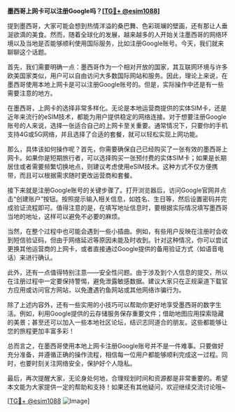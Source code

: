 **墨西哥上网卡可以注册Google吗？[[TG💪+ @esim1088](https://t.me/s/esim1088)]**

提到墨西哥，大家可能会想到热情洋溢的桑巴舞、色彩斑斓的壁画，还有那让人垂涎欲滴的美食。然而，随着全球化的发展，越来越多的人开始关注墨西哥的网络环境以及当地是否能够顺利使用国际服务，比如注册Google账号。今天，我们就来聊聊这个话题。

首先，我们需要明确一点：墨西哥作为一个相对开放的国家，其互联网环境与许多欧美国家类似，用户可以自由访问大多数国际网站和服务。因此，理论上来说，在墨西哥使用本地上网卡是可以注册Google账号的。但是，实际操作中还是有一些需要注意的地方。

在墨西哥，上网卡的选择非常多样化。无论是本地运营商提供的实体SIM卡，还是近年来流行的eSIM技术，都能为用户提供稳定的网络连接。对于想要注册Google账号的人来说，选择一张适合自己的上网卡至关重要。通常情况下，只要你的手机支持4G或5G网络，并且选择了合适的套餐，就可以轻松实现上网功能。

那么，具体该如何操作呢？首先，你需要确保自己已经购买了一张有效的墨西哥上网卡。如果你是短期旅行者，可以选择购买一张预付费的实体SIM卡；如果是长期居住或者需要频繁切换地点，则建议考虑使用eSIM技术。这种方式不仅方便携带，而且可以根据需求随时更改运营商和套餐。

接下来就是注册Google账号的关键步骤了。打开浏览器后，访问Google官网并点击“创建账户”按钮。按照提示输入相关信息，如姓名、生日等，然后设置密码并完成验证流程即可。值得注意的是，在填写地址信息时，要根据实际情况填写墨西哥当地的地址，这样可以避免不必要的麻烦。

当然，在整个过程中也可能会遇到一些小插曲。例如，有些用户反映在注册时会收到短信验证码，但由于网络延迟等原因未能及时收到。针对这种情况，你可以尝试更换其他运营商的上网卡，或者直接通过Google提供的备用验证方式（如语音电话）来进行确认。

此外，还有一点值得特别注意——安全性问题。由于涉及到个人信息的提交，所以在注册过程中一定要保持警惕，避免泄露敏感数据。建议大家只在正规渠道下载官方应用或访问官方网站，以免遭遇钓鱼网站或其他网络诈骗行为。

除了上述内容外，还有一些实用的小技巧可以帮助你更好地享受墨西哥的数字生活。例如，利用Google提供的云存储服务保存重要文件；借助地图应用探索隐藏的美景；甚至还可以加入一些本地社区论坛，结识志同道合的朋友。这些都能够让您的旅程更加丰富多彩！

总而言之，在墨西哥使用本地上网卡注册Google账号并不是一件难事。只要做好充分准备，并遵循正确的操作流程，相信每一位用户都能够顺利完成这一过程。同时，也要时刻关注网络安全，保护好个人隐私。

最后，再次提醒大家，无论身处何地，合理规划时间和资源都是非常重要的。希望本文能为大家提供一定的帮助和支持！如果还有其他疑问，欢迎继续交流讨论哦~

[[TG💪+ @esim1088](https://t.me/s/esim1088) ![Image](https://i.postimg.cc/4NQfJmqS/Snipaste-2025-05-13-00-14-12.png)]